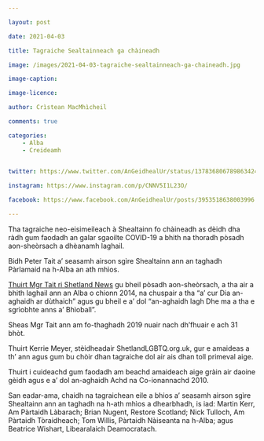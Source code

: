 ```yaml
---

layout: post

date: 2021-04-03

title: Tagraiche Sealtainneach ga chàineadh

image: /images/2021-04-03-tagraiche-sealtainneach-ga-chaineadh.jpg

image-caption:

image-licence:

author: Crìstean MacMhìcheil

comments: true

categories:
    - Alba
    - Creideamh
    

twitter: https://www.twitter.com/AnGeidhealUr/status/1378368067898634243

instagram: https://www.instagram.com/p/CNNV5I1L23O/

facebook: https://www.facebook.com/AnGeidhealUr/posts/3953518638003996

---
```


Tha tagraiche neo-eisimeileach à Shealtainn fo chàineadh as dèidh dha ràdh gum faodadh an galar sgaoilte COVID-19 a bhith na thoradh pòsadh aon-sheòrsach a dhèanamh laghail.

<!--more-->

Bidh Peter Tait a’ seasamh airson sgìre Shealtainn ann an taghadh Pàrlamaid na h-Alba an ath mhìos.

[Thuirt Mgr Tait ri Shetland News](https://www.shetnews.co.uk/2021/03/31/campaign-round-up-31-march/) gu bheil pòsadh aon-sheòrsach, a tha air a bhith laghail ann an Alba o chionn 2014, na chuspair a tha “a’ cur Dia an-aghaidh ar dùthaich” agus gu bheil e a’ dol “an-aghaidh lagh Dhe ma a tha e sgrìobhte anns a’ Bhìoball”.

Sheas Mgr Tait ann am fo-thaghadh 2019 nuair nach dh’fhuair e ach 31 bhòt.

Thuirt Kerrie Meyer, stèidheadair ShetlandLGBTQ.org.uk, gur e amaideas a th’ ann agus gum bu chòir dhan tagraiche dol air ais dhan toll primeval aige.

Thuirt i cuideachd gum faodadh am beachd amaideach aige gràin air daoine gèidh agus e a’ dol an-aghaidh Achd na Co-ionannachd 2010.

San eadar-ama, chaidh na tagraichean eile a bhios a’ seasamh airson sgìre Shealtainn ann an taghadh na h-ath mhìos a dhearbhadh, is iad: Martin Kerr, Am Pàrtaidh Làbarach; Brian Nugent, Restore Scotland; Nick Tulloch, Am Pàrtaidh Tòraidheach; Tom Willis, Pàrtaidh Nàiseanta na h-Alba; agus Beatrice Wishart, Libearalaich Deamocratach.

